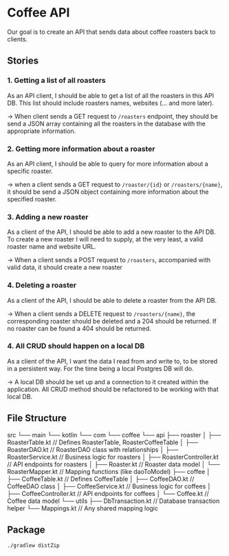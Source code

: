# Coffee API

Our goal is to create an API that sends data about coffee roasters back to clients.

## Stories

### 1. Getting a list of all roasters

As an API client, I should be able to get a list of all the roasters in this API DB.
This list should include roasters names, websites (... and more later).

-> When client sends a GET request to `/roasters` endpoint, they should be send a JSON array containing all the roasters
in the database with the appropriate information.

### 2. Getting more information about a roaster

As an API client, I should be able to query for more information about a specific roaster.

-> when a client sends a GET request to `/roaster/{id}` or `/roasters/{name}`, it should be send a JSON object
containing more information about the specified roaster.

### 3. Adding a new roaster

As a client of the API, I should be able to add a new roaster to the API DB. To create a new roaster I will need to
supply, at the very least, a valid roaster name and website URL.

-> When a client sends a POST request to `/roasters`, accompanied with valid data, it should create a new roaster

### 4. Deleting a roaster

As a client of the API, I should be able to delete a roaster from the API DB.

-> When a client sends a DELETE request to `/roasters/{name}`, the corresponding roaster should be deleted and a 204 should be returned.
If no roaster can be found a 404 should be returned.

### 4. All CRUD should happen on a local DB

As a client of the API, I want the data I read from and write to, to be stored in a persistent way. For the time being a local Postgres DB will do.

-> A local DB should be set up and a connection to it created within the application.
All CRUD method should be refactored to be working with that local DB.

## File Structure 

src
└── main
    └── kotlin
        └── com
        └── coffee
            └── api
                ├── roaster
                    │   ├── RoasterTable.kt          // Defines RoasterTable, RoasterCoffeeTable
                    │   ├── RoasterDAO.kt            // RoasterDAO class with relationships
                    │   ├── RoasterService.kt        // Business logic for roasters
                    │   ├── RoasterController.kt     // API endpoints for roasters
                    │   ├── Roaster.kt               // Roaster data model
                    │   └── RoasterMapper.kt         // Mapping functions (like daoToModel)
                    ├── coffee
                    │   ├── CoffeeTable.kt           // Defines CoffeeTable
                    │   ├── CoffeeDAO.kt             // CoffeeDAO class
                    │   ├── CoffeeService.kt         // Business logic for coffees
                    │   ├── CoffeeController.kt      // API endpoints for coffees
                    │   └── Coffee.kt                // Coffee data model
                    └── utils
                        ├── DbTransaction.kt         // Database transaction helper
                        └── Mappings.kt              // Any shared mapping logic



## Package

```
./gradlew distZip
```
